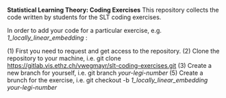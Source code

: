 **Statistical Learning Theory: Coding Exercises**
This repository collects the code written by students for the SLT coding exercises.

In order to add your code for a particular exercise, e.g. *1_locally_linear_embedding* :

(1) First you need to request and get access to the repository.
(2) Clone the repository to your machine, i.e.
    git clone https://gitlab.vis.ethz.ch/vwegmayr/slt-coding-exercises.git
(3) Create a new branch for yourself, i.e.
    git branch *your-legi-number*
(5) Create a brunch for the exercise, i.e.
    git checkout -b *1_locally_linear_embedding* *your-legi-number*